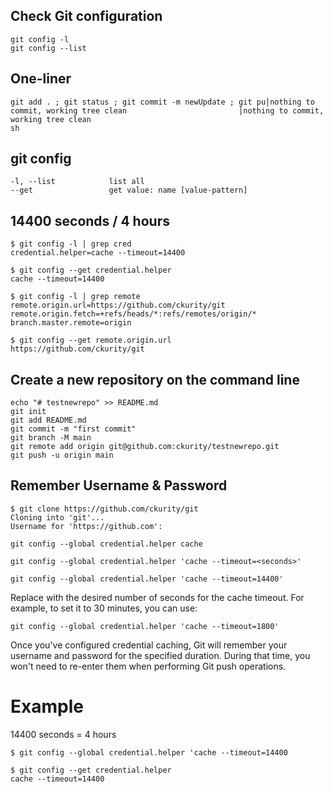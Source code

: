 ## Check Git configuration
```
git config -l
git config --list
```
## One-liner
```
git add . ; git status ; git commit -m newUpdate ; git pu│nothing to commit, working tree clean                         │nothing to commit, working tree clean
sh
```

## git config
```
-l, --list            list all
--get                 get value: name [value-pattern]
```

## 14400 seconds / 4 hours
```
$ git config -l | grep cred
credential.helper=cache --timeout=14400

$ git config --get credential.helper
cache --timeout=14400

$ git config -l | grep remote
remote.origin.url=https://github.com/ckurity/git
remote.origin.fetch=+refs/heads/*:refs/remotes/origin/*
branch.master.remote=origin

$ git config --get remote.origin.url 
https://github.com/ckurity/git
```
## Create a new repository on the command line
```
echo "# testnewrepo" >> README.md
git init
git add README.md
git commit -m "first commit"
git branch -M main
git remote add origin git@github.com:ckurity/testnewrepo.git
git push -u origin main
```
## Remember Username & Password
```
$ git clone https://github.com/ckurity/git
Cloning into 'git'...
Username for 'https://github.com':
```
```
git config --global credential.helper cache
```
```
git config --global credential.helper 'cache --timeout=<seconds>'
```
```
git config --global credential.helper 'cache --timeout=14400'
```
Replace <seconds> with the desired number of seconds for the cache timeout. For example, to set it to 30 minutes, you can use:
```
git config --global credential.helper 'cache --timeout=1800'
```
Once you've configured credential caching, Git will remember your username and password for the specified duration. During that time, you won't need to re-enter them when performing Git push operations.

# Example
14400 seconds = 4 hours
```
$ git config --global credential.helper 'cache --timeout=14400
```
```
$ git config --get credential.helper
cache --timeout=14400
```